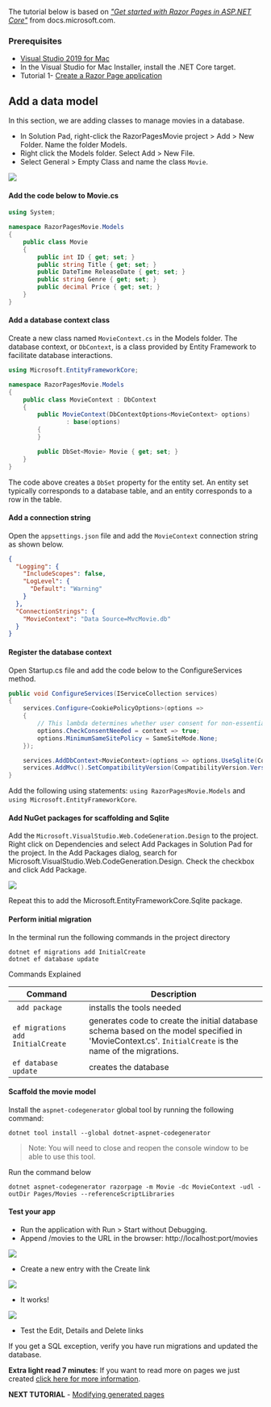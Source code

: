 The tutorial below is based on [*"Get started with Razor Pages in ASP.NET Core"*](https://docs.microsoft.com/en-us/aspnet/core/tutorials/razor-pages/razor-pages-start) from docs.microsoft.com.

### Prerequisites
*  [Visual Studio 2019 for Mac](https://visualstudio.microsoft.com/downloads/?wt.mc_id=adw-brand&gclid=Cj0KCQjwqYfWBRDPARIsABjQRYwLe3b9dJMixA98s8nS8QfuNBKGsiRVRXzB93fe4E27LGK5KLrGcnYaAgdREALw_wcB)
* In the Visual Studio for Mac Installer, install the .NET Core target.
* Tutorial 1- [Create a Razor Page application](../1-Create%20a%20Razor%20Page/Create-a-Razorpage-VSMac.md)

## Add a data model
In this section, we are adding classes to manage movies in a database.

* In Solution Pad, right-click the RazorPagesMovie project > Add > New Folder. Name the folder Models.
* Right click the Models folder. Select Add > New File.
* Select General > Empty Class and name the class `Movie`.

![](images/addclass-vsmac.png)

#### Add the code below to Movie.cs

```csharp
using System;

namespace RazorPagesMovie.Models
{
    public class Movie
    {
        public int ID { get; set; }
        public string Title { get; set; }
        public DateTime ReleaseDate { get; set; }
        public string Genre { get; set; }
        public decimal Price { get; set; }
    }
}

```

#### Add a database context class
Create a new class named `MovieContext.cs` in the Models folder. The database context, or `DbContext`, is a class provided by Entity Framework to facilitate database interactions.
``` cs
using Microsoft.EntityFrameworkCore;

namespace RazorPagesMovie.Models
{
    public class MovieContext : DbContext
    {
        public MovieContext(DbContextOptions<MovieContext> options)
                : base(options)
        {
        }

        public DbSet<Movie> Movie { get; set; }
    }
}
```
The code above creates a `DbSet`  property for the entity set. An entity set typically corresponds to a database table, and an entity corresponds to a row in the table.

#### Add a connection string

Open the `appsettings.json` file and add the `MovieContext` connection string as shown below.
``` json
{
  "Logging": {
    "IncludeScopes": false,
    "LogLevel": {
      "Default": "Warning"
    }
  },
  "ConnectionStrings": {
    "MovieContext": "Data Source=MvcMovie.db"
  }
}
```
#### Register the database context
Open Startup.cs file and add the code below to the ConfigureServices method.
``` cs
public void ConfigureServices(IServiceCollection services)
{
    services.Configure<CookiePolicyOptions>(options =>
    {
        // This lambda determines whether user consent for non-essential cookies is needed for a given request.
        options.CheckConsentNeeded = context => true;
        options.MinimumSameSitePolicy = SameSiteMode.None;
    });

    services.AddDbContext<MovieContext>(options => options.UseSqlite(Configuration.GetConnectionString("MovieContext")));
    services.AddMvc().SetCompatibilityVersion(CompatibilityVersion.Version_2_2);
}
```
Add the following using statements: `using RazorPagesMovie.Models` and `using Microsoft.EntityFrameworkCore`.

#### Add NuGet packages for scaffolding and Sqlite

Add the `Microsoft.VisualStudio.Web.CodeGeneration.Design` to the project. Right click on Dependencies and select Add Packages in Solution Pad for the project. In the Add Packages dialog, search for Microsoft.VisualStudio.Web.CodeGeneration.Design. Check the checkbox and click Add Package.

![](images/add-package-menu-vsmac.png)

Repeat this to add the Microsoft.EntityFrameworkCore.Sqlite package.

#### Perform initial migration

In the terminal run the following commands in the project directory
 ```console
dotnet ef migrations add InitialCreate
dotnet ef database update
```
Commands Explained

| Command       |Description       |
| ------------- |-------------|
| ` add package`    | installs the tools needed |
| `ef migrations add InitialCreate`     | generates code to create the initial database schema based on the model specified in 'MovieContext.cs'. `InitialCreate` is the name of the migrations. |  
|`ef database update` | creates the database      |

#### Scaffold the movie model

Install the `aspnet-codegenerator` global tool by running the following command:

 ```console
dotnet tool install --global dotnet-aspnet-codegenerator
```

> Note: You will need to close and reopen the console window to be able to use this tool.

Run the command below

`dotnet aspnet-codegenerator razorpage -m Movie -dc MovieContext -udl -outDir Pages/Movies --referenceScriptLibraries`

#### Test your app
* Run the application with Run > Start without Debugging.
* Append /movies to the URL in the browser: http://localhost:port/movies

![](images/moviespage.PNG)

* Create a new entry with the Create link

![](images/createnew.PNG)

* It works!

![](images/newentry.PNG)

* Test the Edit, Details and Delete links
  
If you get a SQL exception, verify you have run migrations and updated the database.

**Extra light read 7 minutes**: If you want to read more on pages we just created [click here for more information](https://docs.microsoft.com/en-us/aspnet/core/tutorials/razor-pages/page).

**NEXT TUTORIAL** - [Modifying generated pages](../3-Update%20Pages/update-VSMac.md)